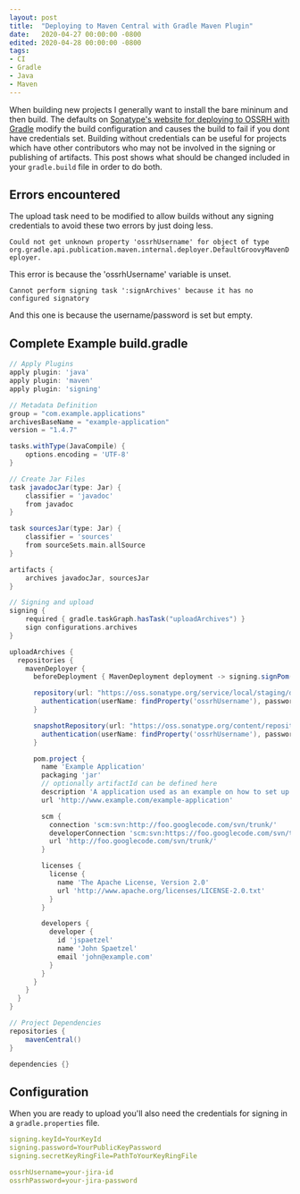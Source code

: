 ```yaml
---
layout: post
title:  "Deploying to Maven Central with Gradle Maven Plugin"
date:   2020-04-27 00:00:00 -0800
edited: 2020-04-28 00:00:00 -0800
tags:
- CI
- Gradle
- Java
- Maven
---
```


When building new projects I generally want to install the bare mininum and then build. The defaults on [Sonatype's website for deploying to OSSRH with Gradle](https://central.sonatype.org/pages/gradle.html) modify the build configuration and causes the build to fail if you dont have credentials set. Building without credentials can be useful for projects which have other contributors who may not be involved in the signing or publishing of artifacts. This post shows what should be changed included in your `gradle.build` file in order to do both.


## Errors encountered

The upload task need to be modified to allow builds without any signing credentials to avoid these two errors by just doing less.

```Could not get unknown property 'ossrhUsername' for object of type org.gradle.api.publication.maven.internal.deployer.DefaultGroovyMavenDeployer.```

This error is because the 'ossrhUsername' variable is unset.

```Cannot perform signing task ':signArchives' because it has no configured signatory```

And this one is because the username/password is set but empty.

## Complete Example build.gradle

```groovy
// Apply Plugins
apply plugin: 'java'
apply plugin: 'maven'
apply plugin: 'signing'

// Metadata Definition
group = "com.example.applications"
archivesBaseName = "example-application"
version = "1.4.7"

tasks.withType(JavaCompile) {
	options.encoding = 'UTF-8'
}

// Create Jar Files
task javadocJar(type: Jar) {
    classifier = 'javadoc'
    from javadoc
}

task sourcesJar(type: Jar) {
    classifier = 'sources'
    from sourceSets.main.allSource
}

artifacts {
    archives javadocJar, sourcesJar
}

// Signing and upload
signing {
    required { gradle.taskGraph.hasTask("uploadArchives") }
    sign configurations.archives
}

uploadArchives {
  repositories {
    mavenDeployer {
      beforeDeployment { MavenDeployment deployment -> signing.signPom(deployment) }

      repository(url: "https://oss.sonatype.org/service/local/staging/deploy/maven2/") {
        authentication(userName: findProperty('ossrhUsername'), password: findProperty('ossrhPassword'))
      }

      snapshotRepository(url: "https://oss.sonatype.org/content/repositories/snapshots/") {
        authentication(userName: findProperty('ossrhUsername'), password: findProperty('ossrhPassword'))
      }

      pom.project {
        name 'Example Application'
        packaging 'jar'
        // optionally artifactId can be defined here  
        description 'A application used as an example on how to set up pushing  its components to the Central Repository.'
        url 'http://www.example.com/example-application'

        scm {
          connection 'scm:svn:http://foo.googlecode.com/svn/trunk/'
          developerConnection 'scm:svn:https://foo.googlecode.com/svn/trunk/'
          url 'http://foo.googlecode.com/svn/trunk/'
        }

        licenses {
          license {
            name 'The Apache License, Version 2.0'
            url 'http://www.apache.org/licenses/LICENSE-2.0.txt'
          }
        }

        developers {
          developer {
            id 'jspaetzel'
            name 'John Spaetzel'
            email 'john@example.com'
          }
        }
      }
    }
  }
}

// Project Dependencies
repositories {
    mavenCentral()
}

dependencies {}
```

## Configuration

When you are ready to upload you'll also need the credentials for signing in a `gradle.properties` file.

```yaml
signing.keyId=YourKeyId
signing.password=YourPublicKeyPassword
signing.secretKeyRingFile=PathToYourKeyRingFile

ossrhUsername=your-jira-id
ossrhPassword=your-jira-password
```